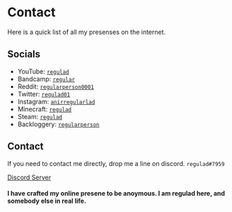 # Contact
Here is a quick list of all my presenses on the internet.

## Socials
* YouTube: [`regulad`](https://www.youtube.com/channel/UC-ina7ai3GdaJ2COJy5gBjA)
* Bandcamp: [`regular`](https://bandcamp.com/regular)
* Reddit: [`regularperson0001`](https://www.reddit.com/user/regularperson0001)
* Twitter: [`regulad01`](https://twitter.com/regulad01)
* Instagram: [`anirregularlad`](https://www.instagram.com/anirregularlad/)
* Minecraft: [`regulad`](https://namemc.com/profile/regulad.1)
* Steam: [`regulad`](https://steamcommunity.com/id/regulad0)
* Backloggery: [`regularperson`](https://backloggery.com/regularperson)

## Contact
If you need to contact me directly, drop me a line on discord. `regulad#7959`

[Discord Server](/discord)

#### I have crafted my online presene to be anoymous. I am regulad here, and somebody else in real life.
